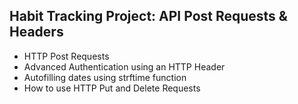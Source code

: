 ## Habit Tracking Project: API Post Requests & Headers

- HTTP Post Requests
- Advanced Authentication using an HTTP Header
- Autofilling dates using strftime function
- How to use HTTP Put and Delete Requests
